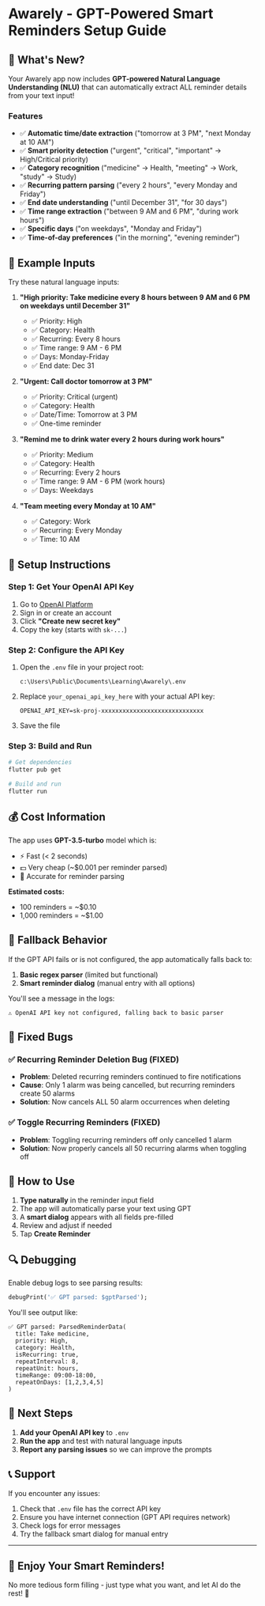 # Awarely - GPT-Powered Smart Reminders Setup Guide

## 🎯 What's New?

Your Awarely app now includes **GPT-powered Natural Language Understanding (NLU)** that can automatically extract ALL reminder details from your text input!

### Features
- ✅ **Automatic time/date extraction** ("tomorrow at 3 PM", "next Monday at 10 AM")
- ✅ **Smart priority detection** ("urgent", "critical", "important" → High/Critical priority)
- ✅ **Category recognition** ("medicine" → Health, "meeting" → Work, "study" → Study)
- ✅ **Recurring pattern parsing** ("every 2 hours", "every Monday and Friday")
- ✅ **End date understanding** ("until December 31", "for 30 days")
- ✅ **Time range extraction** ("between 9 AM and 6 PM", "during work hours")
- ✅ **Specific days** ("on weekdays", "Monday and Friday")
- ✅ **Time-of-day preferences** ("in the morning", "evening reminder")

## 📝 Example Inputs

Try these natural language inputs:

1. **"High priority: Take medicine every 8 hours between 9 AM and 6 PM on weekdays until December 31"**
   - ✅ Priority: High
   - ✅ Category: Health
   - ✅ Recurring: Every 8 hours
   - ✅ Time range: 9 AM - 6 PM
   - ✅ Days: Monday-Friday
   - ✅ End date: Dec 31

2. **"Urgent: Call doctor tomorrow at 3 PM"**
   - ✅ Priority: Critical (urgent)
   - ✅ Category: Health
   - ✅ Date/Time: Tomorrow at 3 PM
   - ✅ One-time reminder

3. **"Remind me to drink water every 2 hours during work hours"**
   - ✅ Priority: Medium
   - ✅ Category: Health
   - ✅ Recurring: Every 2 hours
   - ✅ Time range: 9 AM - 6 PM (work hours)
   - ✅ Days: Weekdays

4. **"Team meeting every Monday at 10 AM"**
   - ✅ Category: Work
   - ✅ Recurring: Every Monday
   - ✅ Time: 10 AM

## 🔧 Setup Instructions

### Step 1: Get Your OpenAI API Key

1. Go to [OpenAI Platform](https://platform.openai.com/api-keys)
2. Sign in or create an account
3. Click **"Create new secret key"**
4. Copy the key (starts with `sk-...`)

### Step 2: Configure the API Key

1. Open the `.env` file in your project root:
   ```
   c:\Users\Public\Documents\Learning\Awarely\.env
   ```

2. Replace `your_openai_api_key_here` with your actual API key:
   ```
   OPENAI_API_KEY=sk-proj-xxxxxxxxxxxxxxxxxxxxxxxxxxxxx
   ```

3. Save the file

### Step 3: Build and Run

```powershell
# Get dependencies
flutter pub get

# Build and run
flutter run
```

## 💰 Cost Information

The app uses **GPT-3.5-turbo** model which is:
- ⚡ Fast (< 2 seconds)
- 💵 Very cheap (~$0.001 per reminder parsed)
- 🎯 Accurate for reminder parsing

**Estimated costs:**
- 100 reminders = ~$0.10
- 1,000 reminders = ~$1.00

## 🔄 Fallback Behavior

If the GPT API fails or is not configured, the app automatically falls back to:
1. **Basic regex parser** (limited but functional)
2. **Smart reminder dialog** (manual entry with all options)

You'll see a message in the logs:
```
⚠️ OpenAI API key not configured, falling back to basic parser
```

## 🐛 Fixed Bugs

### ✅ Recurring Reminder Deletion Bug (FIXED)
- **Problem**: Deleted recurring reminders continued to fire notifications
- **Cause**: Only 1 alarm was being cancelled, but recurring reminders create 50 alarms
- **Solution**: Now cancels ALL 50 alarm occurrences when deleting

### ✅ Toggle Recurring Reminders (FIXED)
- **Problem**: Toggling recurring reminders off only cancelled 1 alarm
- **Solution**: Now properly cancels all 50 recurring alarms when toggling off

## 📱 How to Use

1. **Type naturally** in the reminder input field
2. The app will automatically parse your text using GPT
3. A **smart dialog** appears with all fields pre-filled
4. Review and adjust if needed
5. Tap **Create Reminder**

## 🔍 Debugging

Enable debug logs to see parsing results:

```dart
debugPrint('✅ GPT parsed: $gptParsed');
```

You'll see output like:
```
✅ GPT parsed: ParsedReminderData(
  title: Take medicine, 
  priority: High, 
  category: Health,
  isRecurring: true,
  repeatInterval: 8,
  repeatUnit: hours,
  timeRange: 09:00-18:00,
  repeatOnDays: [1,2,3,4,5]
)
```

## 🚀 Next Steps

1. **Add your OpenAI API key** to `.env`
2. **Run the app** and test with natural language inputs
3. **Report any parsing issues** so we can improve the prompts

## 📞 Support

If you encounter any issues:
1. Check that `.env` file has the correct API key
2. Ensure you have internet connection (GPT API requires network)
3. Check logs for error messages
4. Try the fallback smart dialog for manual entry

---

## 🎉 Enjoy Your Smart Reminders!

No more tedious form filling - just type what you want, and let AI do the rest! 🚀
